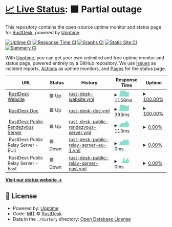 # [📈 Live Status](https://rustdesk.github.io/uptime): <!--live status--> **🟧 Partial outage**

This repository contains the open-source uptime monitor and status page for [RustDesk](https://rustdesk.com), powered by [Upptime](https://github.com/upptime/upptime).

[![Uptime CI](https://github.com/rustdesk/uptime/workflows/Uptime%20CI/badge.svg)](https://github.com/rustdesk/uptime/actions?query=workflow%3A%22Uptime+CI%22)
[![Response Time CI](https://github.com/rustdesk/uptime/workflows/Response%20Time%20CI/badge.svg)](https://github.com/rustdesk/uptime/actions?query=workflow%3A%22Response+Time+CI%22)
[![Graphs CI](https://github.com/rustdesk/uptime/workflows/Graphs%20CI/badge.svg)](https://github.com/rustdesk/uptime/actions?query=workflow%3A%22Graphs+CI%22)
[![Static Site CI](https://github.com/rustdesk/uptime/workflows/Static%20Site%20CI/badge.svg)](https://github.com/rustdesk/uptime/actions?query=workflow%3A%22Static+Site+CI%22)
[![Summary CI](https://github.com/rustdesk/uptime/workflows/Summary%20CI/badge.svg)](https://github.com/rustdesk/uptime/actions?query=workflow%3A%22Summary+CI%22)

With [Upptime](https://upptime.js.org), you can get your own unlimited and free uptime monitor and status page, powered entirely by a GitHub repository. We use [Issues](https://github.com/rustdesk/uptime/issues) as incident reports, [Actions](https://github.com/rustdesk/uptime/actions) as uptime monitors, and [Pages](https://rustdesk.github.io/uptime) for the status page.

<!--start: status pages-->
<!-- This summary is generated by Upptime (https://github.com/upptime/upptime) -->
<!-- Do not edit this manually, your changes will be overwritten -->
<!-- prettier-ignore -->
| URL | Status | History | Response Time | Uptime |
| --- | ------ | ------- | ------------- | ------ |
| <img alt="" src="https://icons.duckduckgo.com/ip3/rustdesk.com.ico" height="13"> [RustDesk Website](https://rustdesk.com/) | 🟩 Up | [rust-desk-website.yml](https://github.com/rustdesk/uptime/commits/HEAD/history/rust-desk-website.yml) | <details><summary><img alt="Response time graph" src="./graphs/rust-desk-website/response-time-week.png" height="20"> 1158ms</summary><br><a href="https://rustdesk.github.io/uptime/history/rust-desk-website"><img alt="Response time 1068" src="https://img.shields.io/endpoint?url=https%3A%2F%2Fraw.githubusercontent.com%2Frustdesk%2Fuptime%2FHEAD%2Fapi%2Frust-desk-website%2Fresponse-time.json"></a><br><a href="https://rustdesk.github.io/uptime/history/rust-desk-website"><img alt="24-hour response time 1223" src="https://img.shields.io/endpoint?url=https%3A%2F%2Fraw.githubusercontent.com%2Frustdesk%2Fuptime%2FHEAD%2Fapi%2Frust-desk-website%2Fresponse-time-day.json"></a><br><a href="https://rustdesk.github.io/uptime/history/rust-desk-website"><img alt="7-day response time 1158" src="https://img.shields.io/endpoint?url=https%3A%2F%2Fraw.githubusercontent.com%2Frustdesk%2Fuptime%2FHEAD%2Fapi%2Frust-desk-website%2Fresponse-time-week.json"></a><br><a href="https://rustdesk.github.io/uptime/history/rust-desk-website"><img alt="30-day response time 1172" src="https://img.shields.io/endpoint?url=https%3A%2F%2Fraw.githubusercontent.com%2Frustdesk%2Fuptime%2FHEAD%2Fapi%2Frust-desk-website%2Fresponse-time-month.json"></a><br><a href="https://rustdesk.github.io/uptime/history/rust-desk-website"><img alt="1-year response time 1080" src="https://img.shields.io/endpoint?url=https%3A%2F%2Fraw.githubusercontent.com%2Frustdesk%2Fuptime%2FHEAD%2Fapi%2Frust-desk-website%2Fresponse-time-year.json"></a></details> | <details><summary><a href="https://rustdesk.github.io/uptime/history/rust-desk-website">100.00%</a></summary><a href="https://rustdesk.github.io/uptime/history/rust-desk-website"><img alt="All-time uptime 32.73%" src="https://img.shields.io/endpoint?url=https%3A%2F%2Fraw.githubusercontent.com%2Frustdesk%2Fuptime%2FHEAD%2Fapi%2Frust-desk-website%2Fuptime.json"></a><br><a href="https://rustdesk.github.io/uptime/history/rust-desk-website"><img alt="24-hour uptime 100.00%" src="https://img.shields.io/endpoint?url=https%3A%2F%2Fraw.githubusercontent.com%2Frustdesk%2Fuptime%2FHEAD%2Fapi%2Frust-desk-website%2Fuptime-day.json"></a><br><a href="https://rustdesk.github.io/uptime/history/rust-desk-website"><img alt="7-day uptime 100.00%" src="https://img.shields.io/endpoint?url=https%3A%2F%2Fraw.githubusercontent.com%2Frustdesk%2Fuptime%2FHEAD%2Fapi%2Frust-desk-website%2Fuptime-week.json"></a><br><a href="https://rustdesk.github.io/uptime/history/rust-desk-website"><img alt="30-day uptime 100.00%" src="https://img.shields.io/endpoint?url=https%3A%2F%2Fraw.githubusercontent.com%2Frustdesk%2Fuptime%2FHEAD%2Fapi%2Frust-desk-website%2Fuptime-month.json"></a><br><a href="https://rustdesk.github.io/uptime/history/rust-desk-website"><img alt="1-year uptime 25.00%" src="https://img.shields.io/endpoint?url=https%3A%2F%2Fraw.githubusercontent.com%2Frustdesk%2Fuptime%2FHEAD%2Fapi%2Frust-desk-website%2Fuptime-year.json"></a></details>
| <img alt="" src="https://icons.duckduckgo.com/ip3/rustdesk.com.ico" height="13"> [RustDesk Doc](https://rustdesk.com/docs) | 🟩 Up | [rust-desk-doc.yml](https://github.com/rustdesk/uptime/commits/HEAD/history/rust-desk-doc.yml) | <details><summary><img alt="Response time graph" src="./graphs/rust-desk-doc/response-time-week.png" height="20"> 393ms</summary><br><a href="https://rustdesk.github.io/uptime/history/rust-desk-doc"><img alt="Response time 409" src="https://img.shields.io/endpoint?url=https%3A%2F%2Fraw.githubusercontent.com%2Frustdesk%2Fuptime%2FHEAD%2Fapi%2Frust-desk-doc%2Fresponse-time.json"></a><br><a href="https://rustdesk.github.io/uptime/history/rust-desk-doc"><img alt="24-hour response time 412" src="https://img.shields.io/endpoint?url=https%3A%2F%2Fraw.githubusercontent.com%2Frustdesk%2Fuptime%2FHEAD%2Fapi%2Frust-desk-doc%2Fresponse-time-day.json"></a><br><a href="https://rustdesk.github.io/uptime/history/rust-desk-doc"><img alt="7-day response time 393" src="https://img.shields.io/endpoint?url=https%3A%2F%2Fraw.githubusercontent.com%2Frustdesk%2Fuptime%2FHEAD%2Fapi%2Frust-desk-doc%2Fresponse-time-week.json"></a><br><a href="https://rustdesk.github.io/uptime/history/rust-desk-doc"><img alt="30-day response time 407" src="https://img.shields.io/endpoint?url=https%3A%2F%2Fraw.githubusercontent.com%2Frustdesk%2Fuptime%2FHEAD%2Fapi%2Frust-desk-doc%2Fresponse-time-month.json"></a><br><a href="https://rustdesk.github.io/uptime/history/rust-desk-doc"><img alt="1-year response time 405" src="https://img.shields.io/endpoint?url=https%3A%2F%2Fraw.githubusercontent.com%2Frustdesk%2Fuptime%2FHEAD%2Fapi%2Frust-desk-doc%2Fresponse-time-year.json"></a></details> | <details><summary><a href="https://rustdesk.github.io/uptime/history/rust-desk-doc">100.00%</a></summary><a href="https://rustdesk.github.io/uptime/history/rust-desk-doc"><img alt="All-time uptime 42.73%" src="https://img.shields.io/endpoint?url=https%3A%2F%2Fraw.githubusercontent.com%2Frustdesk%2Fuptime%2FHEAD%2Fapi%2Frust-desk-doc%2Fuptime.json"></a><br><a href="https://rustdesk.github.io/uptime/history/rust-desk-doc"><img alt="24-hour uptime 100.00%" src="https://img.shields.io/endpoint?url=https%3A%2F%2Fraw.githubusercontent.com%2Frustdesk%2Fuptime%2FHEAD%2Fapi%2Frust-desk-doc%2Fuptime-day.json"></a><br><a href="https://rustdesk.github.io/uptime/history/rust-desk-doc"><img alt="7-day uptime 100.00%" src="https://img.shields.io/endpoint?url=https%3A%2F%2Fraw.githubusercontent.com%2Frustdesk%2Fuptime%2FHEAD%2Fapi%2Frust-desk-doc%2Fuptime-week.json"></a><br><a href="https://rustdesk.github.io/uptime/history/rust-desk-doc"><img alt="30-day uptime 100.00%" src="https://img.shields.io/endpoint?url=https%3A%2F%2Fraw.githubusercontent.com%2Frustdesk%2Fuptime%2FHEAD%2Fapi%2Frust-desk-doc%2Fuptime-month.json"></a><br><a href="https://rustdesk.github.io/uptime/history/rust-desk-doc"><img alt="1-year uptime 26.30%" src="https://img.shields.io/endpoint?url=https%3A%2F%2Fraw.githubusercontent.com%2Frustdesk%2Fuptime%2FHEAD%2Fapi%2Frust-desk-doc%2Fuptime-year.json"></a></details>
| <img alt="" src="https://icons.duckduckgo.com/ip3/null.ico" height="13"> [RustDesk Public Rendezvous Server](rs-ny.rustdesk.com) | 🟩 Up | [rust-desk-public-rendezvous-server.yml](https://github.com/rustdesk/uptime/commits/HEAD/history/rust-desk-public-rendezvous-server.yml) | <details><summary><img alt="Response time graph" src="./graphs/rust-desk-public-rendezvous-server/response-time-week.png" height="20"> 113ms</summary><br><a href="https://rustdesk.github.io/uptime/history/rust-desk-public-rendezvous-server"><img alt="Response time 123" src="https://img.shields.io/endpoint?url=https%3A%2F%2Fraw.githubusercontent.com%2Frustdesk%2Fuptime%2FHEAD%2Fapi%2Frust-desk-public-rendezvous-server%2Fresponse-time.json"></a><br><a href="https://rustdesk.github.io/uptime/history/rust-desk-public-rendezvous-server"><img alt="24-hour response time 102" src="https://img.shields.io/endpoint?url=https%3A%2F%2Fraw.githubusercontent.com%2Frustdesk%2Fuptime%2FHEAD%2Fapi%2Frust-desk-public-rendezvous-server%2Fresponse-time-day.json"></a><br><a href="https://rustdesk.github.io/uptime/history/rust-desk-public-rendezvous-server"><img alt="7-day response time 113" src="https://img.shields.io/endpoint?url=https%3A%2F%2Fraw.githubusercontent.com%2Frustdesk%2Fuptime%2FHEAD%2Fapi%2Frust-desk-public-rendezvous-server%2Fresponse-time-week.json"></a><br><a href="https://rustdesk.github.io/uptime/history/rust-desk-public-rendezvous-server"><img alt="30-day response time 108" src="https://img.shields.io/endpoint?url=https%3A%2F%2Fraw.githubusercontent.com%2Frustdesk%2Fuptime%2FHEAD%2Fapi%2Frust-desk-public-rendezvous-server%2Fresponse-time-month.json"></a><br><a href="https://rustdesk.github.io/uptime/history/rust-desk-public-rendezvous-server"><img alt="1-year response time 117" src="https://img.shields.io/endpoint?url=https%3A%2F%2Fraw.githubusercontent.com%2Frustdesk%2Fuptime%2FHEAD%2Fapi%2Frust-desk-public-rendezvous-server%2Fresponse-time-year.json"></a></details> | <details><summary><a href="https://rustdesk.github.io/uptime/history/rust-desk-public-rendezvous-server">0.00%</a></summary><a href="https://rustdesk.github.io/uptime/history/rust-desk-public-rendezvous-server"><img alt="All-time uptime 26.87%" src="https://img.shields.io/endpoint?url=https%3A%2F%2Fraw.githubusercontent.com%2Frustdesk%2Fuptime%2FHEAD%2Fapi%2Frust-desk-public-rendezvous-server%2Fuptime.json"></a><br><a href="https://rustdesk.github.io/uptime/history/rust-desk-public-rendezvous-server"><img alt="24-hour uptime 0.00%" src="https://img.shields.io/endpoint?url=https%3A%2F%2Fraw.githubusercontent.com%2Frustdesk%2Fuptime%2FHEAD%2Fapi%2Frust-desk-public-rendezvous-server%2Fuptime-day.json"></a><br><a href="https://rustdesk.github.io/uptime/history/rust-desk-public-rendezvous-server"><img alt="7-day uptime 0.00%" src="https://img.shields.io/endpoint?url=https%3A%2F%2Fraw.githubusercontent.com%2Frustdesk%2Fuptime%2FHEAD%2Fapi%2Frust-desk-public-rendezvous-server%2Fuptime-week.json"></a><br><a href="https://rustdesk.github.io/uptime/history/rust-desk-public-rendezvous-server"><img alt="30-day uptime 0.00%" src="https://img.shields.io/endpoint?url=https%3A%2F%2Fraw.githubusercontent.com%2Frustdesk%2Fuptime%2FHEAD%2Fapi%2Frust-desk-public-rendezvous-server%2Fuptime-month.json"></a><br><a href="https://rustdesk.github.io/uptime/history/rust-desk-public-rendezvous-server"><img alt="1-year uptime 5.34%" src="https://img.shields.io/endpoint?url=https%3A%2F%2Fraw.githubusercontent.com%2Frustdesk%2Fuptime%2FHEAD%2Fapi%2Frust-desk-public-rendezvous-server%2Fuptime-year.json"></a></details>
| <img alt="" src="https://icons.duckduckgo.com/ip3/null.ico" height="13"> RustDesk Public Relay Server - EU1 | 🟥 Down | [rust-desk-public-relay-server-eu-1.yml](https://github.com/rustdesk/uptime/commits/HEAD/history/rust-desk-public-relay-server-eu-1.yml) | <details><summary><img alt="Response time graph" src="./graphs/rust-desk-public-relay-server-eu-1/response-time-week.png" height="20"> 0ms</summary><br><a href="https://rustdesk.github.io/uptime/history/rust-desk-public-relay-server-eu-1"><img alt="Response time 120" src="https://img.shields.io/endpoint?url=https%3A%2F%2Fraw.githubusercontent.com%2Frustdesk%2Fuptime%2FHEAD%2Fapi%2Frust-desk-public-relay-server-eu-1%2Fresponse-time.json"></a><br><a href="https://rustdesk.github.io/uptime/history/rust-desk-public-relay-server-eu-1"><img alt="24-hour response time 0" src="https://img.shields.io/endpoint?url=https%3A%2F%2Fraw.githubusercontent.com%2Frustdesk%2Fuptime%2FHEAD%2Fapi%2Frust-desk-public-relay-server-eu-1%2Fresponse-time-day.json"></a><br><a href="https://rustdesk.github.io/uptime/history/rust-desk-public-relay-server-eu-1"><img alt="7-day response time 0" src="https://img.shields.io/endpoint?url=https%3A%2F%2Fraw.githubusercontent.com%2Frustdesk%2Fuptime%2FHEAD%2Fapi%2Frust-desk-public-relay-server-eu-1%2Fresponse-time-week.json"></a><br><a href="https://rustdesk.github.io/uptime/history/rust-desk-public-relay-server-eu-1"><img alt="30-day response time 0" src="https://img.shields.io/endpoint?url=https%3A%2F%2Fraw.githubusercontent.com%2Frustdesk%2Fuptime%2FHEAD%2Fapi%2Frust-desk-public-relay-server-eu-1%2Fresponse-time-month.json"></a><br><a href="https://rustdesk.github.io/uptime/history/rust-desk-public-relay-server-eu-1"><img alt="1-year response time 122" src="https://img.shields.io/endpoint?url=https%3A%2F%2Fraw.githubusercontent.com%2Frustdesk%2Fuptime%2FHEAD%2Fapi%2Frust-desk-public-relay-server-eu-1%2Fresponse-time-year.json"></a></details> | <details><summary><a href="https://rustdesk.github.io/uptime/history/rust-desk-public-relay-server-eu-1">0.00%</a></summary><a href="https://rustdesk.github.io/uptime/history/rust-desk-public-relay-server-eu-1"><img alt="All-time uptime 43.99%" src="https://img.shields.io/endpoint?url=https%3A%2F%2Fraw.githubusercontent.com%2Frustdesk%2Fuptime%2FHEAD%2Fapi%2Frust-desk-public-relay-server-eu-1%2Fuptime.json"></a><br><a href="https://rustdesk.github.io/uptime/history/rust-desk-public-relay-server-eu-1"><img alt="24-hour uptime 0.00%" src="https://img.shields.io/endpoint?url=https%3A%2F%2Fraw.githubusercontent.com%2Frustdesk%2Fuptime%2FHEAD%2Fapi%2Frust-desk-public-relay-server-eu-1%2Fuptime-day.json"></a><br><a href="https://rustdesk.github.io/uptime/history/rust-desk-public-relay-server-eu-1"><img alt="7-day uptime 0.00%" src="https://img.shields.io/endpoint?url=https%3A%2F%2Fraw.githubusercontent.com%2Frustdesk%2Fuptime%2FHEAD%2Fapi%2Frust-desk-public-relay-server-eu-1%2Fuptime-week.json"></a><br><a href="https://rustdesk.github.io/uptime/history/rust-desk-public-relay-server-eu-1"><img alt="30-day uptime 0.00%" src="https://img.shields.io/endpoint?url=https%3A%2F%2Fraw.githubusercontent.com%2Frustdesk%2Fuptime%2FHEAD%2Fapi%2Frust-desk-public-relay-server-eu-1%2Fuptime-month.json"></a><br><a href="https://rustdesk.github.io/uptime/history/rust-desk-public-relay-server-eu-1"><img alt="1-year uptime 25.87%" src="https://img.shields.io/endpoint?url=https%3A%2F%2Fraw.githubusercontent.com%2Frustdesk%2Fuptime%2FHEAD%2Fapi%2Frust-desk-public-relay-server-eu-1%2Fuptime-year.json"></a></details>
| <img alt="" src="https://icons.duckduckgo.com/ip3/null.ico" height="13"> RustDesk Public Relay Server - East | 🟥 Down | [rust-desk-public-relay-server-east.yml](https://github.com/rustdesk/uptime/commits/HEAD/history/rust-desk-public-relay-server-east.yml) | <details><summary><img alt="Response time graph" src="./graphs/rust-desk-public-relay-server-east/response-time-week.png" height="20"> 0ms</summary><br><a href="https://rustdesk.github.io/uptime/history/rust-desk-public-relay-server-east"><img alt="Response time 29" src="https://img.shields.io/endpoint?url=https%3A%2F%2Fraw.githubusercontent.com%2Frustdesk%2Fuptime%2FHEAD%2Fapi%2Frust-desk-public-relay-server-east%2Fresponse-time.json"></a><br><a href="https://rustdesk.github.io/uptime/history/rust-desk-public-relay-server-east"><img alt="24-hour response time 0" src="https://img.shields.io/endpoint?url=https%3A%2F%2Fraw.githubusercontent.com%2Frustdesk%2Fuptime%2FHEAD%2Fapi%2Frust-desk-public-relay-server-east%2Fresponse-time-day.json"></a><br><a href="https://rustdesk.github.io/uptime/history/rust-desk-public-relay-server-east"><img alt="7-day response time 0" src="https://img.shields.io/endpoint?url=https%3A%2F%2Fraw.githubusercontent.com%2Frustdesk%2Fuptime%2FHEAD%2Fapi%2Frust-desk-public-relay-server-east%2Fresponse-time-week.json"></a><br><a href="https://rustdesk.github.io/uptime/history/rust-desk-public-relay-server-east"><img alt="30-day response time 0" src="https://img.shields.io/endpoint?url=https%3A%2F%2Fraw.githubusercontent.com%2Frustdesk%2Fuptime%2FHEAD%2Fapi%2Frust-desk-public-relay-server-east%2Fresponse-time-month.json"></a><br><a href="https://rustdesk.github.io/uptime/history/rust-desk-public-relay-server-east"><img alt="1-year response time 29" src="https://img.shields.io/endpoint?url=https%3A%2F%2Fraw.githubusercontent.com%2Frustdesk%2Fuptime%2FHEAD%2Fapi%2Frust-desk-public-relay-server-east%2Fresponse-time-year.json"></a></details> | <details><summary><a href="https://rustdesk.github.io/uptime/history/rust-desk-public-relay-server-east">0.00%</a></summary><a href="https://rustdesk.github.io/uptime/history/rust-desk-public-relay-server-east"><img alt="All-time uptime 41.70%" src="https://img.shields.io/endpoint?url=https%3A%2F%2Fraw.githubusercontent.com%2Frustdesk%2Fuptime%2FHEAD%2Fapi%2Frust-desk-public-relay-server-east%2Fuptime.json"></a><br><a href="https://rustdesk.github.io/uptime/history/rust-desk-public-relay-server-east"><img alt="24-hour uptime 0.00%" src="https://img.shields.io/endpoint?url=https%3A%2F%2Fraw.githubusercontent.com%2Frustdesk%2Fuptime%2FHEAD%2Fapi%2Frust-desk-public-relay-server-east%2Fuptime-day.json"></a><br><a href="https://rustdesk.github.io/uptime/history/rust-desk-public-relay-server-east"><img alt="7-day uptime 0.00%" src="https://img.shields.io/endpoint?url=https%3A%2F%2Fraw.githubusercontent.com%2Frustdesk%2Fuptime%2FHEAD%2Fapi%2Frust-desk-public-relay-server-east%2Fuptime-week.json"></a><br><a href="https://rustdesk.github.io/uptime/history/rust-desk-public-relay-server-east"><img alt="30-day uptime 0.00%" src="https://img.shields.io/endpoint?url=https%3A%2F%2Fraw.githubusercontent.com%2Frustdesk%2Fuptime%2FHEAD%2Fapi%2Frust-desk-public-relay-server-east%2Fuptime-month.json"></a><br><a href="https://rustdesk.github.io/uptime/history/rust-desk-public-relay-server-east"><img alt="1-year uptime 22.54%" src="https://img.shields.io/endpoint?url=https%3A%2F%2Fraw.githubusercontent.com%2Frustdesk%2Fuptime%2FHEAD%2Fapi%2Frust-desk-public-relay-server-east%2Fuptime-year.json"></a></details>

<!--end: status pages-->

[**Visit our status website →**](https://rustdesk.github.io/uptime)

## 📄 License

- Powered by: [Upptime](https://github.com/upptime/upptime)
- Code: [MIT](./LICENSE) © [RustDesk](https://rustdesk.com)
- Data in the `./history` directory: [Open Database License](https://opendatacommons.org/licenses/odbl/1-0/)
